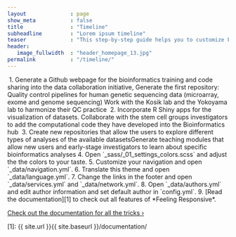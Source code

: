 ```yaml
---
layout              : page
show_meta           : false
title               : "Timeline"
subheadline         : "Lorem ipsum timeline"
teaser              : "This step-by-step guide helps you to customize Feeling Responsive to your needs."
header:
   image_fullwidth  : "header_homepage_13.jpg"
permalink           : "/timeline/"
---
```


<img class="t60" src="{{ site.urlimg }}img/timeline/time01.jpg" alt="">
1. Generate a Github webpage for the bioinformatics training and code sharing into the data collaboration initiative, Generate the first repository: Quality control pipelines for human genetic sequencing data (microarray, exome and genome sequencing) Work with the Kosik lab and the Yokoyama lab to harmonize their QC practice
<img class="t60" src="{{ site.urlimg }}img/timeline/time02.jpg" alt="">
2. Incorporate R Shiny apps for the visualization of datasets. Collaborate with the stem cell groups investigators to add the computational code they have developed into the Bioinformatics hub
<img class="t60" src="{{ site.urlimg }}img/timeline/time03.jpg" alt="">
3. Create new repositories that allow the users to explore different types of analyses of the available datasetsGenerate teaching modules that allow new users and early-stage investigators to learn about specific bioinformatics analyses
4. Open `_sass/_01_settings_colors.scss` and adjust the the colors to your taste.
5. Customize your navigation and open `_data/navigation.yml`.
6. Translate this theme and open `_data/language.yml`.
7. Change the links in the footer and open `_data/services.yml` and `_data/network.yml`.
8. Open `_data/authors.yml` and edit author information and set default author in `config.yml`.
9.  [Read the documentation][1] to check out all features of *Feeling Responsive*.

<a class="radius button small" href="{{ site.url }}{{ site.baseurl }}/documentation/">Check out the documentation for all the tricks ›</a>


 [1]: {{ site.url }}{{ site.baseurl }}/documentation/
